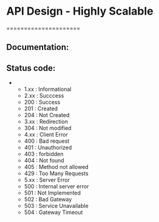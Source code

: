# API Design - Highly Scalable
=====================
## Documentation:

## Status code:
+
  - 1.xx : Informational
  - 2.xx : Succcess
  - 200 : Success
  - 201 : Created
  - 204 : Not Created
  - 3.xx : Redirection
  - 304 : Not modified
  - 4.xx : Client Error
  - 400 : Bad request
  - 401 : Unauthorized
  - 403 : forbidden
  - 404 : Not found
  - 405 : Method not allowed 
  - 429 : Too Many Requests
  - 5.xx : Server Error
  - 500 : Internal server error
  - 501 : Not Implemented
  - 502 : Bad Gateway
  - 503 : Service Unavailable
  - 504 : Gateway Timeout